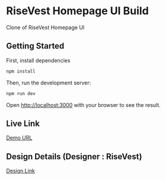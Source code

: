 # RiseVest Homepage UI Build

Clone of RiseVest Homepage UI

## Getting Started

First, install dependencies

```bash
npm install

```

Then, run the development server:

```bash
npm run dev
```

Open [http://localhost:3000](http://localhost:3000) with your browser to see the result.

## Live Link

[Demo URL](https://risevest-homepage.vercel.app/)

## Design Details (Designer : RiseVest)

[Design Link](https://www.figma.com/design/Hevc45ogbUy06wVFK6Yzta/Home-Page?node-id=1-1166&node-type=frame&t=E1iGmTXe7Gl9RCbT-0)
